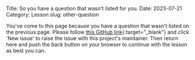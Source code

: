 Title: So you have a question that wasn't listed for you.
Date: 2023-07-21
Category: Lesson
slug: other-question

You've come to this page because you have a question that wasn't listed on the previous page. Please follow [this GitHub link](https://github.com/ekand/choose-your-own-lesson/issues){:target="_blank"} and click 'New issue' to raise the issue with this project's maintainer. Then return here and push the back button on your browser to continue with the lesson as best you can.






